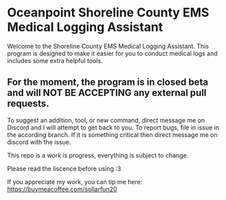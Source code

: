 # Oceanpoint Shoreline County EMS Medical Logging Assistant
Welcome to the Shoreline County EMS Medical Logging Assistant. This program is designed to make it easier for you to conduct medical logs and includes some extra helpful tools.


## For the moment, the program is in closed beta and will NOT BE ACCEPTING any external pull requests. 
To suggest an addition, tool, or new command, direct message me on Discord and I will attempt to get back to you. To report bugs, file in issue in the according branch. If it is something critical then direct message me on discord with the issue.

This repo is a work is progress, everything is subject to change.

Please read the liscence before using :3

If you appreciate my work, you can tip me here: https://buymeacoffee.com/sollarfun20
